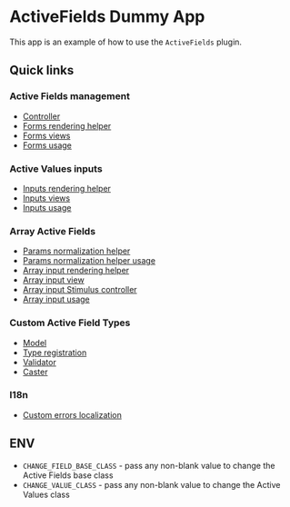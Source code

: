 # ActiveFields Dummy App

This app is an example of how to use the `ActiveFields` plugin.

## Quick links

### Active Fields management

- [Controller](https://github.com/lassoid/active_fields/blob/main/spec/dummy/app/controllers/active_fields_controller.rb)
- [Forms rendering helper](https://github.com/lassoid/active_fields/blob/main/spec/dummy/app/helpers/application_helper.rb#L15)
- [Forms views](https://github.com/lassoid/active_fields/blob/main/spec/dummy/app/views/active_fields/forms)
- [Forms usage](https://github.com/lassoid/active_fields/blob/main/spec/dummy/app/views/active_fields/new.html.erb#L3)

### Active Values inputs

- [Inputs rendering helper](https://github.com/lassoid/active_fields/blob/main/spec/dummy/app/helpers/application_helper.rb#L21)
- [Inputs views](https://github.com/lassoid/active_fields/blob/main/spec/dummy/app/views/active_fields/value_inputs)
- [Inputs usage](https://github.com/lassoid/active_fields/blob/main/spec/dummy/app/views/authors/_form.html.erb#L14)

### Array Active Fields

- [Params normalization helper](https://github.com/lassoid/active_fields/blob/main/spec/dummy/app/controllers/application_controller.rb#L12)
- [Params normalization helper usage](https://github.com/lassoid/active_fields/blob/main/spec/dummy/app/controllers/posts_controller.rb#L59)
- [Array input rendering helper](https://github.com/lassoid/active_fields/blob/main/spec/dummy/app/helpers/application_helper.rb#L4)
- [Array input view](https://github.com/lassoid/active_fields/blob/main/spec/dummy/app/views/shared/_array_input.html.erb)
- [Array input Stimulus controller](https://github.com/lassoid/active_fields/blob/main/spec/dummy/app/javascript/controllers/array_input_controller.js)
- [Array input usage](https://github.com/lassoid/active_fields/blob/main/spec/dummy/app/views/active_fields/forms/_enum_array.html.erb#L36)

### Custom Active Field Types

- [Model](https://github.com/lassoid/active_fields/blob/main/spec/dummy/app/models/ip_field.rb)
- [Type registration](https://github.com/lassoid/active_fields/blob/main/spec/dummy/config/initializers/active_fields.rb)
- [Validator](https://github.com/lassoid/active_fields/blob/main/spec/dummy/lib/ip_validator.rb)
- [Caster](https://github.com/lassoid/active_fields/blob/main/spec/dummy/lib/ip_caster.rb)

### I18n

- [Custom errors localization](https://github.com/lassoid/active_fields/blob/main/spec/dummy/config/locales/en.yml)

## ENV
- `CHANGE_FIELD_BASE_CLASS` - pass any non-blank value to change the Active Fields base class
- `CHANGE_VALUE_CLASS` - pass any non-blank value to change the Active Values class
